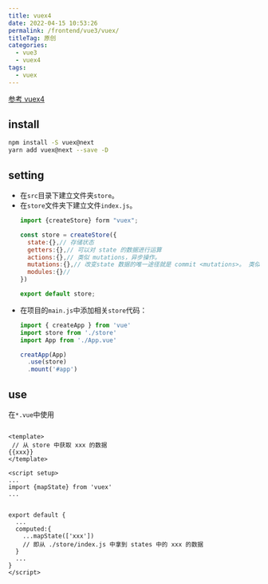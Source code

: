 ```yaml
---
title: vuex4
date: 2022-04-15 10:53:26
permalink: /frontend/vue3/vuex/
titleTag: 原创
categories:
  - vue3
  - vuex4
tags:
  - vuex
---
```


[参考 vuex4](https://vuex.vuejs.org/)

## install
```bash
npm install -S vuex@next
yarn add vuex@next --save -D
```

## setting
* 在`src`目录下建立文件夹`store`。
* 在`store`文件夹下建立文件`index.js`。
  ```js
  import {createStore} form "vuex";

  const store = createStore({
    state:{},// 存储状态
    getters:{},// 可以对 state 的数据进行运算
    actions:{},// 类似 mutations，异步操作。 
    mutations:{},// 改变state 数据的唯一途径就是 commit <mutations>。 类似事件。必须是同步函数
    modules:{}// 
  })

  export default store;
  ```
* 在项目的`main.js`中添加相关`store`代码：
  ```js
  import { createApp } from 'vue'
  import store from './store'
  import App from './App.vue'

  creatApp(App)
    .use(store)
    .mount('#app')
  ```

## use
在`*.vue`中使用
```vue

<template>
 // 从 store 中获取 xxx 的数据
{{xxx}}
</template>

<script setup>
...
import {mapState} from 'vuex'
...


export default {
  ...
  computed:{
    ...mapState(['xxx'])
    // 即从 ./store/index.js 中拿到 states 中的 xxx 的数据
  }
  ...
}
</script>
```